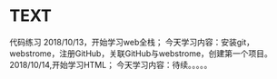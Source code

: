 # TEXT
代码练习
2018/10/13，开始学习web全栈；
今天学习内容：安装git，webstrome，注册GitHub，关联GitHub与webstrome，创建第一个项目。
2018/10/14,开始学习HTML；
今天学习内容：待续。。。。。
